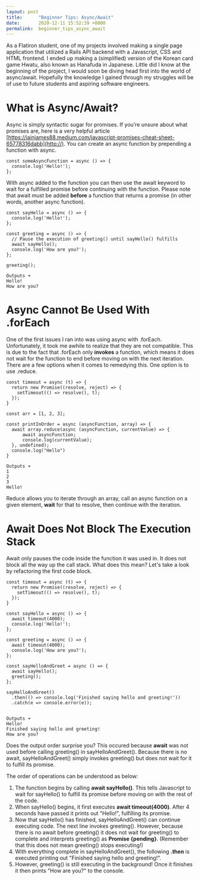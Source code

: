 ```yaml
---
layout: post
title:      "Beginner Tips: Async/Await"
date:       2020-12-11 15:52:39 +0000
permalink:  beginner_tips_async_await
---
```



As a Flatiron student, one of my projects involved making a single page application that utilized a Rails API backend with a Javascript, CSS and HTML frontend. I ended up making a (simplified) version of the Korean card game Hwatu, also known as Hanafuda in Japanese. Little did I know at the beginning of the project, I would soon be diving head first into the world of async/await. Hopefully the knowledge I gained through my struggles will be of use to future students and aspiring software engineers. 

# What is Async/Await?
Async is simply syntactic sugar for promises. If you’re unsure about what promises are, here is a very helpful article [https://iainjames88.medium.com/javascript-promises-cheat-sheet-65778316dabb](http://).
You can create an async function by prepending a function with async.

```
const someAsyncFunction = async () => {
  console.log('Hello!');
};
```

With async added to the function you can then use the await keyword to wait for a fulfilled promise before continuing with the function.
Please note that await must be added **before** a function that returns a promise (in other words, another async function). 

```
const sayHello = async () => {
  console.log('Hello!');
};

const greeting = async () => {
  // Pause the execution of greeting() until sayHello() fulfills
  await sayHello();
  console.log('How are you?');
};

greeting();

Outputs ➜ 
Hello!
How are you?
```

# Async Cannot Be Used With .forEach
One of the first issues I ran into was using async with .forEach. Unfortunately, it took me awhile to realize that they are not compatible. This is due to the fact that .forEach only **invokes** a function, which means it does not wait for the function to end before moving on with the next iteration. There are a few options when it comes to remedying this. One option is to use .reduce.

```
const timeout = async (t) => {
  return new Promise((resolve, reject) => {
    setTimeout(() => resolve(), t);
  });
}

const arr = [1, 2, 3];

const printInOrder = async (asyncFunction, array) => {
  await array.reduce(async (asyncFunction, currentValue) => {
	  await asyncFunction;
	  console.log(currentValue);
  }, undefined);
  console.log("Hello")
}

Outputs ➜ 
1
2
3
Hello!
```

Reduce allows you to iterate through an array, call an async function on a given element, **wait** for that to resolve, then continue with the iteration.

# Await Does Not Block The Execution Stack
Await only pauses the code inside the function it was used in. It does not block all the way up the call stack. What does this mean? Let's take a look by refactoring the first code block.

```
const timeout = async (t) => {
  return new Promise((resolve, reject) => {
    setTimeout(() => resolve(), t);
  });
}

const sayHello = async () => {
  await timeout(4000);
  console.log('Hello!');
};

const greeting = async () => {
  await timeout(4000);
  console.log('How are you?');
};

const sayHelloAndGreet = async () => {
  await sayHello(); 
  greeting();
};

sayHelloAndGreet()
  .then(() => console.log('Finished saying hello and greeting!'))
  .catch(e => console.error(e));


Outputs ➜ 
Hello!
Finished saying hello and greeting!
How are you?
```

Does the output order surprise you? This occured because **await** was not used before calling greeting() in sayHelloAndGreet(). Because there is no await, sayHelloAndGreet() simply invokes greeting() but does not wait for it to fulfill its promise.

The order of operations can be understood as below:
1. The function begins by calling **await sayHello()**. This tells Javascript to wait for sayHello() to fulfill its promise before moving on with the rest of the code.
2. When sayHello() begins, it first executes **await timeout(4000)**. After 4 seconds have passed it prints out "Hello!", fulfilling its promise.
3. Now that sayHello() has finished, sayHelloAndGreet() can continue executing code. The next line invokes greeting(). However, because there is no await before greeting() it does not wait for greeting() to complete and interprets greeting() as  **Promise {pending}**. (Remember that this does not mean greeting() stops executing!)
4. With everything complete in sayHelloAndGreet(), the following **.then** is executed printing out "Finished saying hello and greeting!".
5. However, greeting() is still executing in the background! Once it finishes it then prints "How are you?" to the console.






